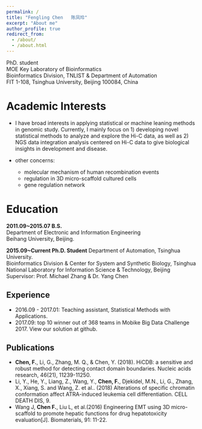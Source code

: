 ```yaml
---
permalink: /
title: "Fengling Chen   陈凤玲"
excerpt: "About me"
author_profile: true
redirect_from: 
  - /about/
  - /about.html
---
```


PhD. student  
MOE Key Laboratory of Bioinformatics  
Bioinformatics Division, TNLIST & Department of Automation  
FIT 1-108, Tsinghua University, Beijing 100084, China  


Academic Interests
======
* I have broad interests in applying statistical or machine leaning methods in genomic study. Currently, I mainly focus on 1) developing novel statistical methods to analyze and explore the Hi-C data, as well as 2) NGS data integration analysis centered on Hi-C data to give biological insights in development and disease.

* other concerns:  
  * molecular mechanism of human recombination events
  * regulation in 3D micro-scaffold cultured cells
  * gene regulation network

Education
======
**2011.09~2015.07    B.S.**  
Department of Electronic and Information Engineering  
Beihang University, Beijing.  

**2015.09~Current    Ph.D. Student**
Department of Automation, Tsinghua University.  
Bioinformatics Division & Center for System and Synthetic Biology, Tsinghua National Laboratory for Information Science & Technology, Beijing  
Supervisor: Prof. Michael Zhang & Dr. Yang Chen  

Experience
------
* 2016.09 - 2017.01: Teaching assistant, Statistical Methods with Applications.  
* 2017.09: top 10 winner out of 368 teams in Mobike Big Data Challenge 2017. View our solution at github.  

Publications
------
* **Chen, F.**, Li, G., Zhang, M. Q., & Chen, Y. (2018). HiCDB: a sensitive and robust method for detecting contact domain boundaries. Nucleic acids research, 46(21), 11239-11250.
* Li, Y., He, Y., Liang, Z., Wang, Y., **Chen, F.**, Djekidel, M.N., Li, G., Zhang, X., Xiang, S. and Wang, Z. et al.. (2018) Alterations of specific chromatin conformation affect ATRA-induced leukemia cell differentiation. CELL DEATH DIS, 9.
* Wang J, **Chen F.**, Liu L, et al.(2016) Engineering EMT using 3D micro-scaffold to promote hepatic functions for drug hepatotoxicity evaluation[J]. Biomaterials, 91: 11-22.

